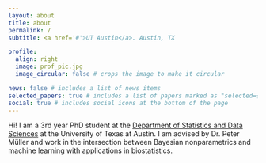 ```yaml
---
layout: about
title: about
permalink: /
subtitle: <a href='#'>UT Austin</a>. Austin, TX

profile:
  align: right
  image: prof_pic.jpg
  image_circular: false # crops the image to make it circular

news: false # includes a list of news items
selected_papers: true # includes a list of papers marked as "selected={true}"
social: true # includes social icons at the bottom of the page
---
```


Hi! I am a 3rd year PhD student at the [Department of Statistics and Data Sciences](https://stat.utexas.edu) at the University of Texas at Austin. I am advised by Dr. Peter Müller and work in the intersection between Bayesian nonparametrics and machine learning with applications in biostatistics.
